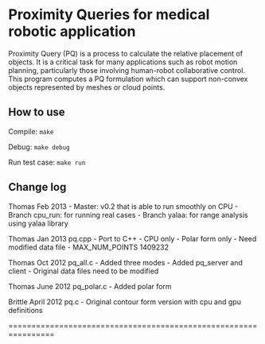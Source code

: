# Proximity Queries for medical robotic application 
Proximity Query (PQ) is a process to calculate the relative placement of objects. 
It is a critical task for many applications such as robot motion planning, particularly those involving human-robot collaborative control. 
This program computes a PQ formulation which can support non-convex objects represented by meshes or cloud points. 

## How to use

Compile:
`make`

Debug:
`make debug`

Run test case:
`make run`

## Change log

Thomas Feb 2013
	- Master: v0.2 that is able to run smoothly on CPU
	- Branch cpu_run: for running real cases
	- Branch yalaa: for range analysis using yalaa library

Thomas Jan 2013
	pq.cpp
	- Port to C++
	- CPU only
	- Polar form only
	- Need modified data file
	- MAX_NUM_POINTS 1409232

Thomas Oct 2012 
	pq_all.c
	- Added three modes
	- Added pq_server and client
	- Original data files need to be modified

Thomas June 2012
	pq_polar.c
	- Added polar form

Brittle April 2012
	pq.c
	- Original contour form version with cpu and gpu definitions

================================================================
